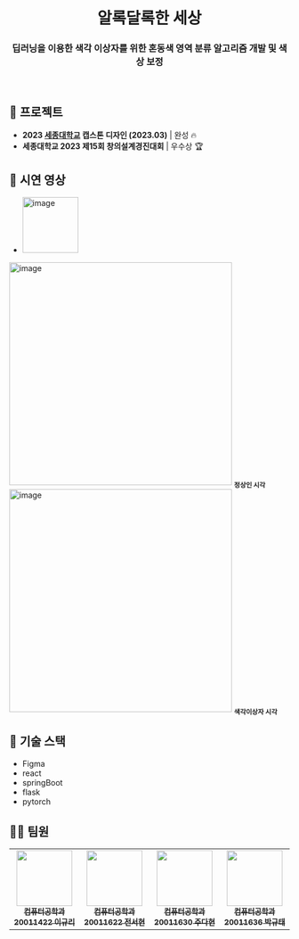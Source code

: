 <h1 align="center"> 알록달록한 세상 </h1>



<h3 align="center">딥러닝을 이용한 색각 이상자를 위한 혼동색 영역 분류 알고리즘 개발 및 색상 보정</h3>

</br>

## 🎉 프로젝트

- **2023 [세종대학교](http://www.sejong.ac.kr) 캡스톤 디자인  (2023.03)**  |  완성 🔥
- **세종대학교 2023 제15회 창의설계경진대회**  |  우수상 🏆 

## 🎦 시연 영상

- [<img width="100" alt="image" src="https://github.com/2023-9Capstone/.github/assets/77824364/6bc0a1aa-bb48-4df0-baec-9c703ded6c12" width="50px;">](https://www.youtube.com/watch?v=zbB5P4mDULg)


<img width="400" alt="image" src="https://github.com/2023-9Capstone/.github/assets/77824364/7d5425a3-2a53-4d98-b68e-d9a6c7cdc014">
<sub><b>정상인 시각</b></sub>
<img width="400" alt="image" src="https://github.com/2023-9Capstone/.github/assets/77824364/b10ab85f-ca2d-4166-b4ec-5a63a7aef351">
<sub><b>색각이상자 시각</b></sub>


## 🌈 기술 스택

- Figma
- react
- springBoot
- flask
- pytorch

## 👩‍💻 팀원

<table>
  <tr>
     <td align="center"><a href="https://github.com/cu29635"><img src="https://github.com/cu29635.png" width="100px;" alt=""/><br/><sub><b>컴퓨터공학과 20011422 이규리</b></sub></a><br/></td>
     <td align="center"><a href="https://github.com/Seohyun-0206"><img src="https://github.com/Seohyun-0206.png" width="100px;" alt=""/><br/><sub><b>컴퓨터공학과 20011622 전서현</b></sub></a><br/></td>
     <td align="center"><a href="https://github.com/judahhh"><img src="https://github.com/judahhh.png" width="100px;" alt=""/><br/><sub><b>컴퓨터공학과 20011630 주다현</b></sub></a><br/></td>
     <td align="center"><a href="https://github.com/KyuTae98"><img src="https://github.com/KyuTae98.png" width="100px;" alt=""/><br/><sub><b>컴퓨터공학과 20011636 박규태</b></sub></a><br/></td>
  </tr>
</table>

